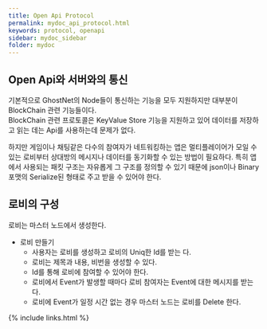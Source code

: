 ```yaml
---
title: Open Api Protocol
permalink: mydoc_api_protocol.html
keywords: protocol, openapi
sidebar: mydoc_sidebar
folder: mydoc
---
```


## Open Api와 서버와의 통신
기본적으로 GhostNet의 Node들이 통신하는 기능을 모두 지원하지만 대부분이 BlockChain 관련 기능들이다.  
BlockChain 관련 프로토콜은  KeyValue Store 기능을 지원하고 있어 데이터를 저장하고 읽는 데는 Api를 사용하는데 문제가 없다.  

하지만 게임이나 채팅같은 다수의 참여자가 네트워킹하는 앱은 멀티플레이어가 모일 수 있는 로비부터 상대방의 메시지나 데이터를 동기화할 수 있는 방법이 필요하다. 특히 앱에서 사용되는 패킷 구조는 자유롭게 그 구조를 정의할 수 있기 때문에 json이나 Binary 포맷의 Serialize된 형태로 주고 받을 수 있어야 한다.   


## 로비의 구성

로비는 마스터 노드에서 생성한다.

- 로비 만들기
    - 사용자는 로비를 생성하고 로비의 Uniq한 Id를 받는 다. 
    - 로비는 제목과 내용, 비번을 생성할 수 있다.
    - Id를 통해 로비에 참여할 수 있어야 한다.
    - 로비에서 Event가 발생할 때마다 로비 참여자는 Event에 대한 메시지를 받는다.
    - 로비에 Event가 일정 시간 없는 경우 마스터 노드는 로비를 Delete 한다.



{% include links.html %}
